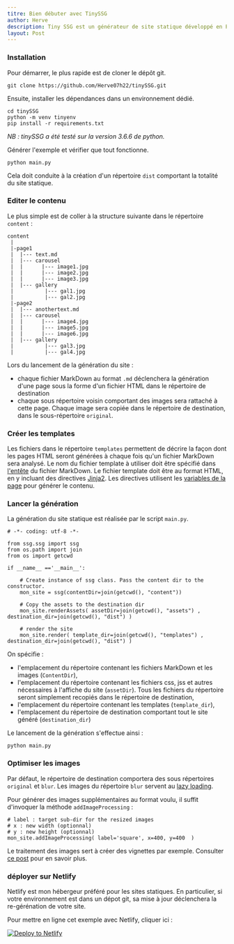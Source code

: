 ```yaml
---
titre: Bien débuter avec TinySSG
author: Herve
description: Tiny SSG est un générateur de site statique développé en Python. Ses points forts sont la gestion des images et la facilité d'écriture des layouts au format Jinja2.
layout: Post
---
```


### Installation

Pour démarrer, le plus rapide est de cloner le dépôt git.

```
git clone https://github.com/Herve07h22/tinySSG.git
```

Ensuite, installer les dépendances dans un environnement dédié.

```
cd tinySSG
python -m venv tinyenv
pip install -r requirements.txt
```

*NB : tinySSG a été testé sur la version 3.6.6 de python.*   

Générer l'exemple et vérifier que tout fonctionne.

```
python main.py
```

Cela doit conduite à la création d'un répertoire `dist` comportant la totalité du site statique.

### Editer le contenu

Le plus simple est de coller à la structure suivante dans le répertoire `content` :

```
content
 |
 |-page1
 |  |--- text.md
 |  |--- carousel
 |  |      |--- image1.jpg
 |  |      |--- image2.jpg
 |  |      |--- image3.jpg
 |  |--- gallery
 |          |--- gal1.jpg
 |          |--- gal2.jpg
 |-page2
 |  |--- anothertext.md
 |  |--- carousel
 |  |      |--- image4.jpg
 |  |      |--- image5.jpg
 |  |      |--- image6.jpg
 |  |--- gallery
 |          |--- gal3.jpg
 |          |--- gal4.jpg
```

Lors du lancement de la génération du site :

* chaque fichier MarkDown au format `.md` déclenchera la génération d'une page sous la forme d'un fichier HTML dans le répertoire de destination
* chaque sous répertoire voisin comportant des images sera rattaché à cette page. Chaque image sera copiée dans le répertoire de destination, dans le sous-répertoire `original`. 

### Créer les templates

Les fichiers dans le répertoire `templates` permettent de décrire la façon dont les pages HTML seront générées à chaque fois qu'un fichier MarkDown sera analysé.
Le nom du fichier template à utiliser doit être spécifié dans [l'entête](frontmatter.html) du fichier MarkDown.
Le fichier template doit être au format HTML, en y incluant des directives [Jinja2](http://jinja.pocoo.org/docs/2.10/).
Les directives utilisent les [variables de la page](variables.html) pour générer le contenu.  

### Lancer la génération

La génération du site statique est réalisée par le script `main.py`.

```
# -*- coding: utf-8 -*-

from ssg.ssg import ssg
from os.path import join
from os import getcwd

if __name__ =='__main__':
    
    # Create instance of ssg class. Pass the content dir to the constructor.
    mon_site = ssg(contentDir=join(getcwd(), "content"))
    
    # Copy the assets to the destination dir
    mon_site.renderAssets( assetDir=join(getcwd(), "assets") , destination_dir=join(getcwd(), "dist") )
    
    # render the site
    mon_site.render( template_dir=join(getcwd(), "templates") , destination_dir=join(getcwd(), "dist") )
```

On spécifie :

* l'emplacement du répertoire contenant les fichiers MarkDown et les images (`ContentDir`),
* l'emplacement du répertoire contenant les fichiers css, jss et autres nécessaires à l'affiche du site (`assetDir`). Tous les fichiers du répertoire seront simplement recopiés dans le répertoire de destination,
* l'emplacement du répertoire contenant les templates (`template_dir`),
* l'emplacement du répertoire de destination comportant tout le site généré (`destination_dir`)

Le lancement de la génération s'effectue ainsi :
```
python main.py
```


### Optimiser les images

Par défaut, le répertoire de destination comportera des sous répertoires `original` et `blur`. Les images du répertoire `blur` servent au [lazy loading](image.html).

Pour générer des images supplémentaires au format voulu, il suffit d'invoquer la méthode `addImageProcessing` :

```
# label : target sub-dir for the resized images
# x : new width (optionnal)
# y : new height (optionnal)
mon_site.addImageProcessing( label='square', x=400, y=400  )
```

Le traitement des images sert à créer des vignettes par exemple. Consulter [ce post](image.html) pour en savoir plus. 

### déployer sur Netlify

Netlify est mon hébergeur préféré pour les sites statiques. En particulier, si votre environnement est dans un dépot git, sa mise à jour déclenchera la re-gérénation de votre site.

Pour mettre en ligne cet exemple avec Netlify, cliquer ici :

[![Deploy to Netlify](https://www.netlify.com/img/deploy/button.svg)](https://app.netlify.com/start/deploy?repository=https://github.com/Herve07h22/tinySSG)
